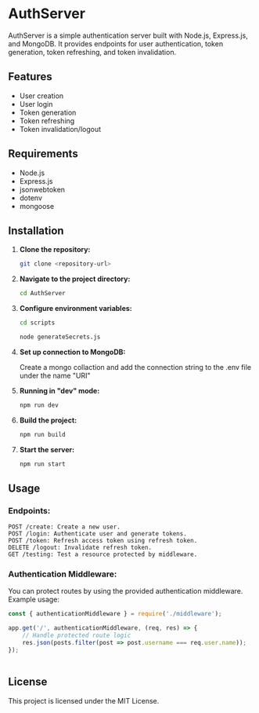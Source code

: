 # AuthServer

AuthServer is a simple authentication server built with Node.js, Express.js, and MongoDB. It provides endpoints for user authentication, token generation, token refreshing, and token invalidation.

## Features

- User creation
- User login
- Token generation
- Token refreshing
- Token invalidation/logout

## Requirements

- Node.js
- Express.js
- jsonwebtoken
- dotenv
- mongoose

## Installation

1. **Clone the repository:**

   ```bash
   git clone <repository-url>

2. **Navigate to the project directory:**

    ```bash
    cd AuthServer

3. **Configure environment variables:**

    ```bash
    cd scripts
   ```
   
    ```bash
    node generateSecrets.js
   ```

4. **Set up connection to MongoDB:**

    Create a mongo collaction and add the connection string to the .env file under the name "URI"


5. **Running in "dev" mode:**
 
    ```bash
    npm run dev

6. **Build the project:**

    ```bash
    npm run build

7. **Start the server:**

    ```bash
    npm run start

## Usage
   
  ### Endpoints:
  
    POST /create: Create a new user.
    POST /login: Authenticate user and generate tokens.
    POST /token: Refresh access token using refresh token.
    DELETE /logout: Invalidate refresh token.
    GET /testing: Test a resource protected by middleware.
  
  ### Authentication Middleware:
  
You can protect routes by using the provided authentication middleware. Example usage:

    
```javascript
const { authenticationMiddleware } = require('./middleware');

app.get('/', authenticationMiddleware, (req, res) => {
    // Handle protected route logic
    res.json(posts.filter(post => post.username === req.user.name));
});
        
   ```

## License

This project is licensed under the MIT License.
